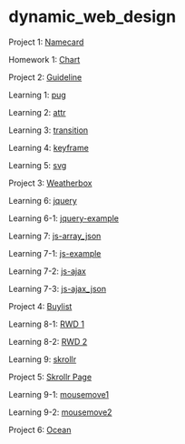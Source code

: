 # dynamic_web_design

Project 1: [Namecard](https://birteliu.github.io/dynamic_web_design/namecard)

Homework 1: [Chart](https://birteliu.github.io/dynamic_web_design/chart)

Project 2: [Guideline](https://birteliu.github.io/dynamic_web_design/guideline)

Learning 1: [pug](https://birteliu.github.io/dynamic_web_design/try/try1_pug/test.html)

Learning 2: [attr](https://birteliu.github.io/dynamic_web_design/try/try2_attr/)

Learning 3: [transition](https://birteliu.github.io/dynamic_web_design/try/try3_transition/)

Learning 4: [keyframe](https://birteliu.github.io/dynamic_web_design/try/try4_keyframe/)

Learning 5: [svg](https://birteliu.github.io/dynamic_web_design/try/try5_svg/)

Project 3: [Weatherbox](https://birteliu.github.io/dynamic_web_design/weather_box)

Learning 6: [jquery](https://birteliu.github.io/dynamic_web_design/try/try6_jquery/)

Learning 6-1: [jquery-example](https://birteliu.github.io/dynamic_web_design/try/try6_jquery/example/index.html)

Learning 7: [js-array_json](https://birteliu.github.io/dynamic_web_design/try/try7_js/array_json/)

Learning 7-1: [js-example](https://birteliu.github.io/dynamic_web_design/try/try7_js/example/)

Learning 7-2: [js-ajax](https://birteliu.github.io/dynamic_web_design/try/try7_js/ajax/)

Learning 7-3: [js-ajax_json](https://birteliu.github.io/dynamic_web_design/try/try7_js/ajax_json/)

Project 4: [Buylist](https://birteliu.github.io/dynamic_web_design/buylist/)

Learning 8-1: [RWD 1](https://birteliu.github.io/dynamic_web_design/try/try8_rwd/rwd1)

Learning 8-2: [RWD 2](https://birteliu.github.io/dynamic_web_design/try/try8_rwd/rwd2)

Learning 9: [skrollr](https://birteliu.github.io/dynamic_web_design/try/try9_skrollr/)

Project 5: [Skrollr Page](https://birteliu.github.io/dynamic_web_design/skrollr/)

Learning 9-1: [mousemove1](https://birteliu.github.io/dynamic_web_design/try/try10_mousemove/index.html)

Learning 9-2: [mousemove2](https://birteliu.github.io/dynamic_web_design/try/try10_mousemove/index2.html)

Project 6: [Ocean](https://birteliu.github.io/dynamic_web_design/ocean/index.html)
